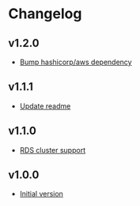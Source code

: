 # Changelog

## v1.2.0

- [Bump hashicorp/aws dependency](https://github.com/babbel/terraform-aws-secretsmanager-for-database-url/pull/12)

## v1.1.1

- [Update readme](https://github.com/babbel/terraform-aws-secretsmanager-for-database-url/pull/3)

## v1.1.0

- [RDS cluster support](https://github.com/babbel/terraform-aws-secretsmanager-for-database-url/pull/2)

## v1.0.0

- [Initial version](https://github.com/babbel/terraform-aws-secretsmanager-for-database-url/pull/1)
